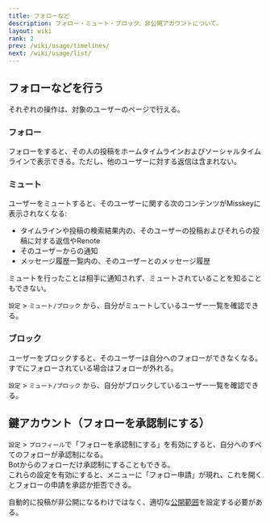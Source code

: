 ```yaml
---
title: フォローなど
description: フォロー・ミュート・ブロック、非公開アカウントについて。
layout: wiki
rank: 2
prev: /wiki/usage/timelines/
next: /wiki/usage/list/
---
```

## フォローなどを行う
それぞれの操作は、対象のユーザーのページで行える。

### フォロー
フォローをすると、その人の投稿をホームタイムラインおよびソーシャルタイムラインで表示できる。ただし、他のユーザーに対する返信は含まれない。  

### ミュート
ユーザーをミュートすると、そのユーザーに関する次のコンテンツがMisskeyに表示されなくなる:

- タイムラインや投稿の検索結果内の、そのユーザーの投稿およびそれらの投稿に対する返信やRenote
- そのユーザーからの通知
- メッセージ履歴一覧内の、そのユーザーとのメッセージ履歴

ミュートを行ったことは相手に通知されず、ミュートされていることを知ることもできない。

`設定` > `ミュート/ブロック` から、自分がミュートしているユーザー一覧を確認できる。

### ブロック
ユーザーをブロックすると、そのユーザーは自分へのフォローができなくなる。すでにフォローされている場合はフォローが外れる。

`設定` > `ミュート/ブロック` から、自分がブロックしているユーザー一覧を確認できる。

## 鍵アカウント（フォローを承認制にする）
`設定` > `プロフィール`で「フォローを承認制にする」を有効にすると、自分へのすべてのフォローが承認制になる。  
Botからのフォローだけ承認制にすることもできる。  
これらの設定を有効にすると、メニューに「フォロー申請」が現れ、これを開くとフォローの申請を承認か拒否できる。

自動的に投稿が非公開になるわけではなく、適切な[公開範囲](../post/#公開範囲を設定する)を設定する必要がある。

